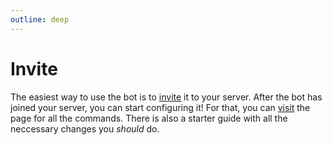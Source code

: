 ```yaml
---
outline: deep
---
```


# Invite
The easiest way to use the bot is to [invite](https://discordapp.com/oauth2/authorize?client_id=1108279646165942363&scope=bot&permissions=1099511655488) it to your server. After the bot has joined your server, you can start configuring it! For that, you can [visit](/commands/overview) the page for all the commands. There is also a starter guide with all the neccessary changes you _should_ do.
